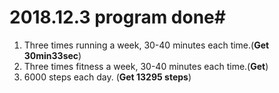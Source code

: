 # 2018.12.3 program done#



1. Three times running a week, 30-40 minutes each time.(**Get 30min33sec**)
2. Three times fitness a week, 30-40 minutes each time.(**Get**)
3. 6000 steps each day. (**Get 13295 steps**)
